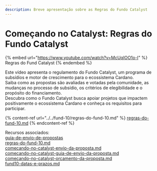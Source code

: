 ```yaml
---
description: Breve apresentação sobre as Regras do Fundo Catalyst
---
```


# Começando no Catalyst: Regras do Fundo Catalyst

{% embed url="https://www.youtube.com/watch?v=McUqIOO1o-I" %}
Regras do Fund Catalyst
{% endembed %}

Este vídeo apresenta o regulamento do Fundo Catalyst, um programa de subsídios e motor de crescimento para o ecossistema Cardano. \
Saiba como as propostas são avaliadas e votadas pela comunidade, as mudanças no processo de subsídio, os critérios de elegibilidade e o propósito do financiamento. \
Descubra como o Fundo Catalyst busca apoiar projetos que impactem positivamente o ecossistema Cardano e conheça os requisitos para participar.

{% content-ref url="../../fund-10/regras-do-fund-10.md" %}
[regras-do-fund-10.md](../../fund-10/regras-do-fund-10.md)
{% endcontent-ref %}

Recursos associados:\
[guia-de-envio-de-propostas](../../catalyst-fund-10/guia-de-envio-de-propostas/ "mention")\
[regras-do-fund-10.md](../../fund-10/regras-do-fund-10.md "mention")\
[comecando-no-catalyst-envio-da-proposta.md](comecando-no-catalyst-envio-da-proposta.md "mention")\
[comecando-no-catalyst-guia-de-envio-da-proposta.md](comecando-no-catalyst-guia-de-envio-da-proposta.md "mention")\
[comecando-no-catalyst-orcamento-da-proposta.md](comecando-no-catalyst-orcamento-da-proposta.md "mention")\
[fund10-datas-e-prazos.md](../fund10-datas-e-prazos.md "mention")
